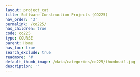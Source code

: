 ```yaml
---
layout: project_cat
title: Software Construction Projects (CO225)
nav_order: '3'
permalink: /co225/
has_children: true
code: co225
type: COURSE
parent: Home
has_toc: true
search_exclude: true
readmore: '#'
default_thumb_image: /data/categories/co225/thumbnail.jpg
description: ''
---
```

